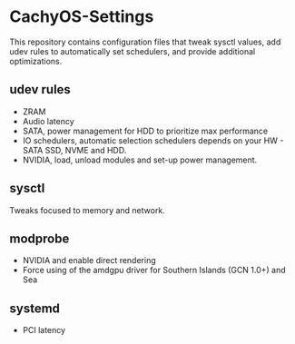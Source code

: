 # CachyOS-Settings
This repository contains configuration files that tweak sysctl values, add udev rules to automatically set schedulers, and provide additional optimizations.

## udev rules
- ZRAM
- Audio latency
- SATA, power management for HDD to prioritize max performance 
- IO schedulers, automatic selection schedulers depends on your HW - SATA SSD, NVME and HDD.
- NVIDIA, load, unload modules and set-up power management. 

## sysctl
Tweaks focused to memory and network.

## modprobe
- NVIDIA and enable direct rendering
- Force using of the amdgpu driver for Southern Islands (GCN 1.0+) and Sea

## systemd
- PCI latency
